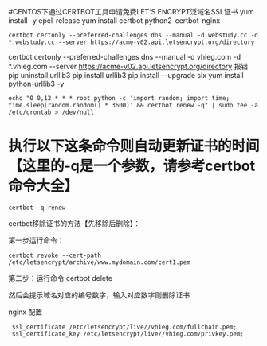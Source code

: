 #CENTOS下通过CERTBOT工具申请免费LET‘S ENCRYPT泛域名SSL证书
    yum install -y epel-release
    yum install certbot python2-certbot-nginx



    certbot certonly --preferred-challenges dns --manual -d webstudy.cc -d *.webstudy.cc --server https://acme-v02.api.letsencrypt.org/directory
certbot certonly --preferred-challenges dns --manual -d vhieg.com -d *.vhieg.com --server https://acme-v02.api.letsencrypt.org/directory
报错
pip uninstall urllib3
pip install urllib3
pip install --upgrade six
yum install python-urllib3 -y



    echo "0 0,12 * * * root python -c 'import random; import time; time.sleep(random.random() * 3600)' && certbot renew -q" | sudo tee -a /etc/crontab > /dev/null



# 执行以下这条命令则自动更新证书的时间【这里的-q是一个参数，请参考certbot命令大全】
    certbot -q renew


certbot移除证书的方法【先移除后删除】：

第一步运行命令：

    certbot revoke --cert-path /etc/letsencrypt/archive/www.mydomain.com/cert1.pem

第二步：运行命令
certbot delete

然后会提示域名对应的编号数字，输入对应数字则删除证书



nginx 配置

     ssl_certificate /etc/letsencrypt/live//vhieg.com/fullchain.pem;
     ssl_certificate_key /etc/letsencrypt/live//vhieg.com/privkey.pem;
